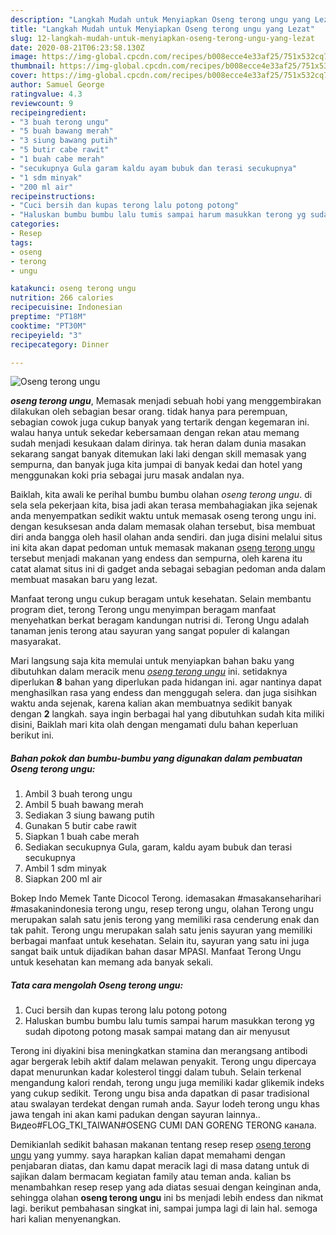 ```yaml
---
description: "Langkah Mudah untuk Menyiapkan Oseng terong ungu yang Lezat"
title: "Langkah Mudah untuk Menyiapkan Oseng terong ungu yang Lezat"
slug: 12-langkah-mudah-untuk-menyiapkan-oseng-terong-ungu-yang-lezat
date: 2020-08-21T06:23:58.130Z
image: https://img-global.cpcdn.com/recipes/b008ecce4e33af25/751x532cq70/oseng-terong-ungu-foto-resep-utama.jpg
thumbnail: https://img-global.cpcdn.com/recipes/b008ecce4e33af25/751x532cq70/oseng-terong-ungu-foto-resep-utama.jpg
cover: https://img-global.cpcdn.com/recipes/b008ecce4e33af25/751x532cq70/oseng-terong-ungu-foto-resep-utama.jpg
author: Samuel George
ratingvalue: 4.3
reviewcount: 9
recipeingredient:
- "3 buah terong ungu"
- "5 buah bawang merah"
- "3 siung bawang putih"
- "5 butir cabe rawit"
- "1 buah cabe merah"
- "secukupnya Gula garam kaldu ayam bubuk dan terasi secukupnya"
- "1 sdm minyak"
- "200 ml air"
recipeinstructions:
- "Cuci bersih dan kupas terong lalu potong potong"
- "Haluskan bumbu bumbu lalu tumis sampai harum masukkan terong yg sudah dipotong potong masak sampai matang dan air menyusut"
categories:
- Resep
tags:
- oseng
- terong
- ungu

katakunci: oseng terong ungu 
nutrition: 266 calories
recipecuisine: Indonesian
preptime: "PT18M"
cooktime: "PT30M"
recipeyield: "3"
recipecategory: Dinner

---
```



![Oseng terong ungu](https://img-global.cpcdn.com/recipes/b008ecce4e33af25/751x532cq70/oseng-terong-ungu-foto-resep-utama.jpg)

<b><i>oseng terong ungu</i></b>, Memasak menjadi sebuah hobi yang menggembirakan dilakukan oleh sebagian besar orang. tidak hanya para perempuan, sebagian cowok juga cukup banyak yang tertarik dengan kegemaran ini. walau hanya untuk sekedar kebersamaan dengan rekan atau memang sudah menjadi kesukaan dalam dirinya. tak heran dalam dunia masakan sekarang sangat banyak ditemukan laki laki dengan skill memasak yang sempurna, dan banyak juga kita jumpai di banyak kedai dan hotel yang menggunakan koki pria sebagai juru masak andalan nya.

Baiklah, kita awali ke perihal bumbu bumbu olahan <i>oseng terong ungu</i>. di sela sela pekerjaan kita, bisa jadi akan terasa membahagiakan jika sejenak anda menyempatkan sedikit waktu untuk memasak oseng terong ungu ini. dengan kesuksesan anda dalam memasak olahan tersebut, bisa membuat diri anda bangga oleh hasil olahan anda sendiri. dan juga disini melalui situs ini kita akan dapat pedoman untuk memasak makanan <u>oseng terong ungu</u> tersebut menjadi makanan yang endess dan sempurna, oleh karena itu catat alamat situs ini di gadget anda sebagai sebagian pedoman anda dalam membuat masakan baru yang lezat.

Manfaat terong ungu cukup beragam untuk kesehatan. Selain membantu program diet, terong Terong ungu menyimpan beragam manfaat menyehatkan berkat beragam kandungan nutrisi di. Terong Ungu adalah tanaman jenis terong atau sayuran yang sangat populer di kalangan masyarakat.


Mari langsung saja kita memulai untuk menyiapkan bahan baku yang dibutuhkan dalam meracik menu <u><i>oseng terong ungu</i></u> ini. setidaknya diperlukan <b>8</b> bahan yang diperlukan pada hidangan ini. agar nantinya dapat menghasilkan rasa yang endess dan menggugah selera. dan juga sisihkan waktu anda sejenak, karena kalian akan membuatnya sedikit banyak dengan <b>2</b> langkah. saya ingin berbagai hal yang dibutuhkan sudah kita miliki disini, Baiklah mari kita olah dengan mengamati dulu bahan keperluan berikut ini.

<!--inarticleads1-->

##### Bahan pokok dan bumbu-bumbu yang digunakan dalam pembuatan Oseng terong ungu:

1. Ambil 3 buah terong ungu
1. Ambil 5 buah bawang merah
1. Sediakan 3 siung bawang putih
1. Gunakan 5 butir cabe rawit
1. Siapkan 1 buah cabe merah
1. Sediakan secukupnya Gula, garam, kaldu ayam bubuk dan terasi secukupnya
1. Ambil 1 sdm minyak
1. Siapkan 200 ml air


Bokep Indo Memek Tante Dicocol Terong. idemasakan #masakanseharihari #masakanindonesia terong ungu, resep terong ungu, olahan Terong ungu merupakan salah satu jenis terong yang memiliki rasa cenderung enak dan tak pahit. Terong ungu merupakan salah satu jenis sayuran yang memiliki berbagai manfaat untuk kesehatan. Selain itu, sayuran yang satu ini juga sangat baik untuk dijadikan bahan dasar MPASI. Manfaat Terong Ungu untuk kesehatan kan memang ada banyak sekali. 

<!--inarticleads2-->

##### Tata cara mengolah Oseng terong ungu:

1. Cuci bersih dan kupas terong lalu potong potong
1. Haluskan bumbu bumbu lalu tumis sampai harum masukkan terong yg sudah dipotong potong masak sampai matang dan air menyusut


Terong ini diyakini bisa meningkatkan stamina dan merangsang antibodi agar bergerak lebih aktif dalam melawan penyakit. Terong ungu dipercaya dapat menurunkan kadar kolesterol tinggi dalam tubuh. Selain terkenal mengandung kalori rendah, terong ungu juga memiliki kadar glikemik indeks yang cukup sedikit. Terong ungu bisa anda dapatkan di pasar tradisional atau swalayan terdekat dengan rumah anda. Sayur lodeh terong ungu khas jawa tengah ini akan kami padukan dengan sayuran lainnya.. Видео#FLOG_TKI_TAIWAN#OSENG CUMI DAN GORENG TERONG канала. 

Demikianlah sedikit bahasan makanan tentang resep resep <u>oseng terong ungu</u> yang yummy. saya harapkan kalian dapat memahami dengan penjabaran diatas, dan kamu dapat meracik lagi di masa datang untuk di sajikan dalam bermacam kegiatan family atau teman anda. kalian bs menambahkan resep resep yang ada diatas sesuai dengan keinginan anda, sehingga olahan <b>oseng terong ungu</b> ini bs menjadi lebih endess dan nikmat lagi. berikut pembahasan singkat ini, sampai jumpa lagi di lain hal. semoga hari kalian menyenangkan.
